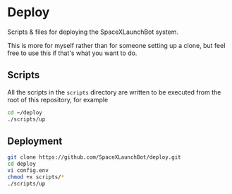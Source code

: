 # Deploy

Scripts & files for deploying the SpaceXLaunchBot system.

This is more for myself rather than for someone setting up a clone, but feel free to
use this if that's what you want to do.

## Scripts

All the scripts in the `scripts` directory are written to be executed from the root of this repository, for example

```bash
cd ~/deploy
./scripts/up
```

## Deployment

```bash
git clone https://github.com/SpaceXLaunchBot/deploy.git
cd deploy
vi config.env
chmod +x scripts/*
./scripts/up
```
